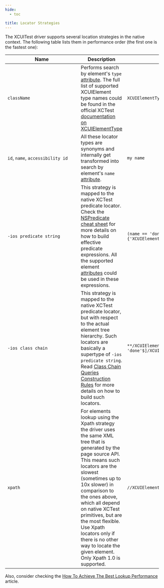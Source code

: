 ```yaml
---
hide:
  - toc

title: Locator Strategies
---
```


The XCUITest driver supports several location strategies in the native context. The following table
lists them in performance order (the first one is the fastest one):

| <div style="width:14em">Name</div> | Description | Example |
| --- | --- | --- |
| `className` | Performs search by element's `type` [attribute](element-attributes.md). The full list of supported XCUIElement type names could be found in the official XCTest [documentation on XCUIElementType](https://developer.apple.com/documentation/xctest/xcuielementtype) | `XCUIElementTypeButton` |
| `id`, `name`, `accessibility id` | All these locator types are synonyms and internally get transformed into search by element's `name` [attribute](element-attributes.md). | `my name` |
| `-ios predicate string` | This strategy is mapped to the native XCTest predicate locator. Check the [NSPredicate cheat sheet](https://academy.realm.io/posts/nspredicate-cheatsheet/) for more details on how to build effective predicate expressions. All the supported element [attributes](element-attributes.md) could be used in these expressions. | `(name == 'done' OR value == 'done') AND type IN {'XCUIElementTypeButton', 'XCUIElementTypeKey'}` |
| `-ios class chain` | This strategy is mapped to the native XCTest predicate locator, but with respect to the actual element tree hierarchy. Such locators are basically a supertype of `-ios predicate string`. Read [Class Chain Queries Construction Rules](https://github.com/facebookarchive/WebDriverAgent/wiki/Class-Chain-Queries-Construction-Rules) for more details on how to build such locators. | ```**/XCUIElementTypeCell[$name == 'done' OR value == 'done'$]/XCUIElementTypeButton[-1]``` |
| `xpath` | For elements lookup using the Xpath strategy the driver uses the same XML tree that is generated by the page source API. This means such locators are the slowest (sometimes up to 10x slower) in comparison to the ones above, which all depend on native XCTest primitives, but are the most flexible. Use Xpath locators only if there is no other way to locate the given element. Only Xpath 1.0 is supported. | `//XCUIElementTypeButton[@value=\"Regular\"]/parent::*` |

Also, consider checking the [How To Achieve The Best Lookup Performance](https://github.com/facebookarchive/WebDriverAgent/wiki/How-To-Achieve-The-Best-Lookup-Performance) article.
